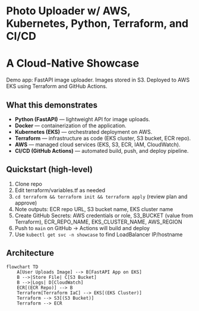 # Photo Uploader w/ AWS, Kubernetes, Python, Terraform, and CI/CD
# A Cloud-Native Showcase

Demo app: FastAPI image uploader. Images stored in S3. Deployed to AWS EKS using Terraform and GitHub Actions.


## What this demonstrates
- **Python (FastAPI)** — lightweight API for image uploads.  
- **Docker** — containerization of the application.  
- **Kubernetes (EKS)** — orchestrated deployment on AWS.  
- **Terraform** — infrastructure as code (EKS cluster, S3 bucket, ECR repo).  
- **AWS** — managed cloud services (EKS, S3, ECR, IAM, CloudWatch).  
- **CI/CD (GitHub Actions)** — automated build, push, and deploy pipeline. 


## Quickstart (high-level)
1. Clone repo
2. Edit terraform/variables.tf as needed
3. `cd terraform && terraform init && terraform apply` (review plan and approve)
4. Note outputs: ECR repo URL, S3 bucket name, EKS cluster name
5. Create GitHub Secrets: AWS credentials or role, S3_BUCKET (value from Terraform), ECR_REPO_NAME, EKS_CLUSTER_NAME, AWS_REGION
6. Push to `main` on GitHub -> Actions will build and deploy
7. Use `kubectl get svc -n showcase` to find LoadBalancer IP/hostname

## Architecture
```mermaid
flowchart TD
    A[User Uploads Image] --> B[FastAPI App on EKS]
    B -->|Store File| C[S3 Bucket]
    B -->|Logs| D[CloudWatch]
    ECR[(ECR Repo)] --> B
    Terraform[Terraform IaC] --> EKS[(EKS Cluster)]
    Terraform --> S3[(S3 Bucket)]
    Terraform --> ECR